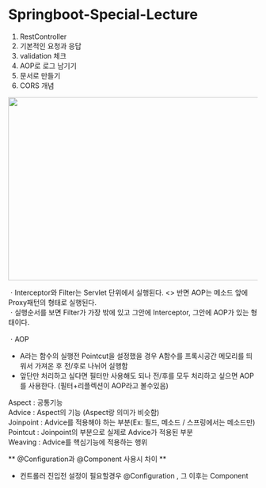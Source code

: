 # Springboot-Special-Lecture

1. RestController
2. 기본적인 요청과 응답
3. validation 체크
4. AOP로 로그 남기기
5. 문서로 만들기
6. CORS 개념


<img src="https://img1.daumcdn.net/thumb/R1280x0/?scode=mtistory2&fname=http%3A%2F%2Fcfile22.uf.tistory.com%2Fimage%2F9983FB455BB4E5D30C7E10"  width="700" height="370"><br/>

ㆍInterceptor와 Filter는 Servlet 단위에서 실행된다. <> 반면 AOP는 메소드 앞에 Proxy패턴의 형태로 실행된다.<br/>
ㆍ실행순서를 보면 Filter가 가장 밖에 있고 그안에 Interceptor, 그안에 AOP가 있는 형태이다.

ㆍAOP
 - A라는 함수의 실행전 Pointcut을 설정했을 경우 A함수를 프록시공간 메모리를 띄워서 가져온 후 전/후로 나뉘어 실행함
 - 앞단만 처리하고 싶다면 필터만 사용해도 되나 전/후를 모두 처리하고 싶으면 AOP를 사용한다. (필터+리플렉션이 AOP라고 볼수있음)
 

Aspect : 공통기능</br>
Advice : Aspect의 기능 (Aspect랑 의미가 비슷함)</br>
Joinpoint : Advice를 적용해야 하는 부분(Ex: 필드, 메소드 / 스프링에서는 메소드만)</br>
Pointcut : Joinpoint의 부분으로 실제로 Advice가 적용된 부분</br>
Weaving : Advice를 핵심기능에 적용하는 행위</br>

** @Configuration과 @Component 사용시 차이 **</br>
- 컨트롤러 진입전 설정이 필요할경우 @Configuration , 그 이후는 Component</br>

 
